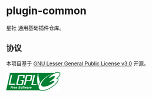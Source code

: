 # plugin-common

星社 通用基础插件仓库。

## 协议

本项目基于 [GNU Lesser General Public License v3.0](https://www.gnu.org/licenses/lgpl-3.0.en.html) 开源。

<img src="lgpl.png" alt="lgpl.png" style="float: left" />

